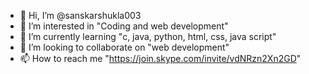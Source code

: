 - 👋 Hi, I’m @sanskarshukla003
- 👀 I’m interested in "Coding and web development"
- 🌱 I’m currently learning "c, java, python, html, css, java script" 
- 💞️ I’m looking to collaborate on "web development"
- 📫 How to reach me "https://join.skype.com/invite/vdNRzn2Xn2GD"

<!---
sanskarshukla003/sanskarshukla003 is a ✨ special ✨ repository because its `README.md` (this file) appears on your GitHub profile.
You can click the Preview link to take a look at your changes.
--->

